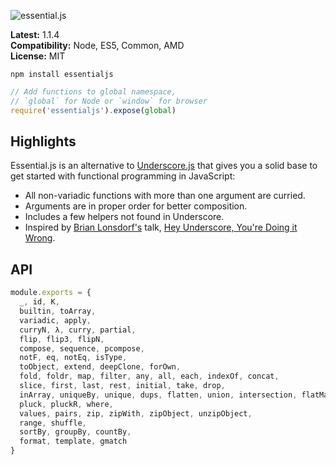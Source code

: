 ![essential.js](http://i.imgur.com/CalNHKK.png)

**Latest:** 1.1.4  
**Compatibility:** Node, ES5, Common, AMD  
**License:** MIT  

```
npm install essentialjs
```

```javascript
// Add functions to global namespace,
// `global` for Node or `window` for browser
require('essentialjs').expose(global)
```

## Highlights

Essential.js is an alternative to [Underscore.js](http://underscorejs.org/) that gives you a solid base to get started with functional programming in JavaScript:

- All non-variadic functions with more than one argument are curried.
- Arguments are in proper order for better composition.
- Includes a few helpers not found in Underscore.
- Inspired by [Brian Lonsdorf's](https://github.com/DrBoolean) talk, [Hey Underscore, You're Doing it Wrong](https://www.youtube.com/watch?v=m3svKOdZijA).

## API

```javascript
module.exports = {
  _, id, K,
  builtin, toArray,
  variadic, apply,
  curryN, λ, curry, partial,
  flip, flip3, flipN,
  compose, sequence, pcompose,
  notF, eq, notEq, isType,
  toObject, extend, deepClone, forOwn,
  fold, foldr, map, filter, any, all, each, indexOf, concat,
  slice, first, last, rest, initial, take, drop,
  inArray, uniqueBy, unique, dups, flatten, union, intersection, flatMap,
  pluck, pluckR, where,
  values, pairs, zip, zipWith, zipObject, unzipObject,
  range, shuffle,
  sortBy, groupBy, countBy,
  format, template, gmatch
}
```
